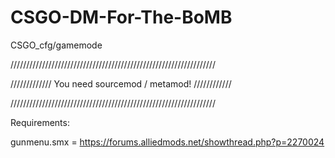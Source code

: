 # CSGO-DM-For-The-BoMB
CSGO_cfg/gamemode

/////////////////////////////////////////////////////////////////

///////////// You need sourcemod / metamod! ////////////

/////////////////////////////////////////////////////////////////

Requirements:

gunmenu.smx = https://forums.alliedmods.net/showthread.php?p=2270024
